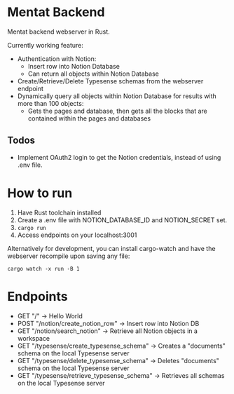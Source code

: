 # Mentat Backend
Mentat backend webserver in Rust.

Currently working feature:
- Authentication with Notion:
    - Insert row into Notion Database
    - Can return all objects within Notion Database
- Create/Retrieve/Delete Typesense schemas from the webserver endpoint
- Dynamically query all objects within Notion Database for results with more than 100 objects:
    - Gets the pages and database, then gets all the blocks that are contained within the pages and databases
## Todos
- Implement OAuth2 login to get the Notion credentials, instead of using .env file.

# How to run
1. Have Rust toolchain installed
2. Create a .env file with NOTION_DATABASE_ID and NOTION_SECRET set.
3. `cargo run`
4. Access endpoints on your localhost:3001

Alternatively for development, you can install cargo-watch and have the webserver recompile upon saving any file:

`cargo watch -x run -B 1`

# Endpoints
- GET "/" -> Hello World
- POST "/notion/create_notion_row" -> Insert row into Notion DB
- GET "/notion/search_notion" -> Retrieve all Notion objects in a workspace
- GET "/typesense/create_typesense_schema" -> Creates a "documents" schema on the local Typesense server
- GET "/typesense/delete_typesense_schema" -> Deletes "documents" schema on the local Typesense server
- GET "/typesense/retrieve_typesense_schema" -> Retrieves all schemas on the local Typesense server